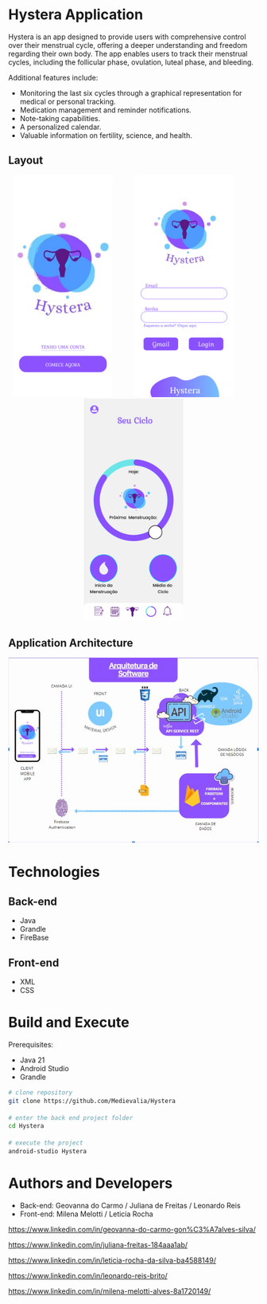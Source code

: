 # Hystera Application

Hystera is an app designed to provide users with comprehensive control over their menstrual cycle, offering a deeper understanding and freedom regarding their own body. The app enables users to track their menstrual cycles, including the follicular phase, ovulation, luteal phase, and bleeding.

Additional features include:

- Monitoring the last six cycles through a graphical representation for medical or personal tracking.
- Medication management and reminder notifications.
- Note-taking capabilities.
- A personalized calendar.
- Valuable information on fertility, science, and health.

## Layout

<div style="text-align:center;">
<img src="https://github.com/Medievalia/assets/blob/main/01.png" alt="imagem 1" style="margin-right: 40px;width: 200px">
<img src="https://github.com/Medievalia/assets/blob/main/02.png" alt="imagem 2" style="margin-right: 40px;width: 200px">
<img src="https://github.com/Medievalia/assets/blob/main/03.png" alt="imagem 3" style="width: 200px;">
</div>

## Application Architecture
![Modelo Conceitual](https://github.com/Medievalia/assets/blob/main/arch.jpg)

# Technologies
## Back-end
- Java
- Grandle
- FireBase
## Front-end
- XML
- CSS

  
# Build and Execute
Prerequisites:
- Java 21
- Android Studio
- Grandle

```bash
# clone repository
git clone https://github.com/Medievalia/Hystera

# enter the back end project folder
cd Hystera

# execute the project
android-studio Hystera
```

# Authors and Developers

- Back-end: Geovanna do Carmo / Juliana de Freitas / Leonardo Reis
- Front-end: Milena Melotti / Leticia Rocha

https://www.linkedin.com/in/geovanna-do-carmo-gon%C3%A7alves-silva/

https://www.linkedin.com/in/juliana-freitas-184aaa1ab/

https://www.linkedin.com/in/leticia-rocha-da-silva-ba4588149/

https://www.linkedin.com/in/leonardo-reis-brito/

https://www.linkedin.com/in/milena-melotti-alves-8a1720149/
